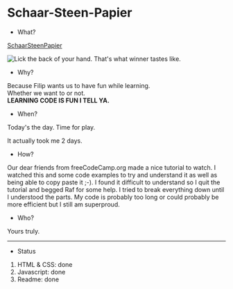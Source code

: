 # Schaar-Steen-Papier

- What?

[SchaarSteenPapier](https://tinevancorenland.github.io/Schaar-Steen-Papier/)

![Lick the back of your hand. That's what winner tastes like.](https://media.giphy.com/media/kWJlSWnPgdlba/giphy.gif)

- Why?

Because Filip wants us to have fun while learning. <br>
Whether we want to or not. <br>
**LEARNING CODE IS FUN I TELL YA.**

- When?

Today's the day.
Time for play.

It actually took me 2 days.

- How?

Our dear friends from freeCodeCamp.org made a nice tutorial to watch. I watched this and some code examples to try and understand it as well as being able to copy paste it ;-). I found it difficult to understand so I quit the tutorial and begged Raf for some help. I tried to break everything down until I understood the parts. My code is probably too long or could probably be more efficient but I still am superproud.

- Who?

Yours truly.

---

- Status

1. HTML & CSS: done
2. Javascript: done
3. Readme: done
